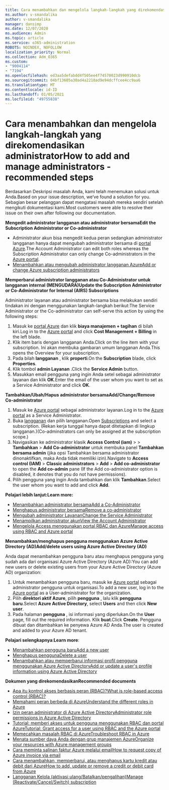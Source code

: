 ```yaml
---
title: Cara menambahkan dan mengelola langkah-langkah yang direkomendasikan administrator
ms.author: v-smandalika
author: v-smandalika
manager: dansimp
ms.date: 12/07/2020
ms.audience: Admin
ms.topic: article
ms.service: o365-administration
ROBOTS: NOINDEX, NOFOLLOW
localization_priority: Normal
ms.collection: Adm_O365
ms.custom:
- "9004114"
- "7194"
ms.openlocfilehash: ed3aa5defabdd4f505ee4f74570023d990910dcb
ms.sourcegitcommit: 04bf13605a30ad4a2218ad9e94dcffcee4cc9aa6
ms.translationtype: MT
ms.contentlocale: id-ID
ms.lasthandoff: 01/05/2021
ms.locfileid: "49755838"
---
```

# <a name="how-to-add-and-manage-administrators---recommended-steps"></a><span data-ttu-id="559d2-102">Cara menambahkan dan mengelola langkah-langkah yang direkomendasikan administrator</span><span class="sxs-lookup"><span data-stu-id="559d2-102">How to add and manage administrators - recommended steps</span></span>

<span data-ttu-id="559d2-103">Berdasarkan Deskripsi masalah Anda, kami telah menemukan solusi untuk Anda.</span><span class="sxs-lookup"><span data-stu-id="559d2-103">Based on your issue description, we’ve found a solution for you.</span></span> <span data-ttu-id="559d2-104">Sebagian besar pelanggan dapat mengatasi masalah mereka sendiri setelah mengikuti dokumentasi kami.</span><span class="sxs-lookup"><span data-stu-id="559d2-104">Most customers were able to resolve their issue on their own after following our documentation.</span></span>

<span data-ttu-id="559d2-105">**Mengedit administrator langganan atau administrator bersama**</span><span class="sxs-lookup"><span data-stu-id="559d2-105">**Edit the Subscription Administrator or Co-administrator**</span></span>

- <span data-ttu-id="559d2-106">Administrator akun bisa mengedit kedua peran sedangkan administrator langganan hanya dapat mengubah administrator bersama di [portal Azure](https://ms.portal.azure.com/#home).</span><span class="sxs-lookup"><span data-stu-id="559d2-106">The Account Administrator can edit both roles whereas the Subscription Administrator can only change Co-administrators in the [Azure portal](https://ms.portal.azure.com/#home).</span></span>
- [<span data-ttu-id="559d2-107">Menambahkan atau mengubah administrator langganan Azure</span><span class="sxs-lookup"><span data-stu-id="559d2-107">Add or change Azure subscription administrators</span></span>](https://docs.microsoft.com/azure/cost-management-billing/manage/add-change-subscription-administrator)

<span data-ttu-id="559d2-108">**Memperbarui administrator langganan atau Co-Administrator untuk langganan internal (MENGUDARA)**</span><span class="sxs-lookup"><span data-stu-id="559d2-108">**Update the Subscription Administrator or Co-Administrator for Internal (AIRS) Subscriptions**</span></span>

<span data-ttu-id="559d2-109">Administrator layanan atau administrator bersama bisa melakukan sendiri tindakan ini dengan menggunakan langkah-langkah berikut:</span><span class="sxs-lookup"><span data-stu-id="559d2-109">The Service Administrator or the Co-administrator can self-serve this action by using the following steps:</span></span>

1. <span data-ttu-id="559d2-110">Masuk ke [portal Azure](https://ms.portal.azure.com/#home) dan klik **biaya manajemen + tagihan** di bilah kiri.</span><span class="sxs-lookup"><span data-stu-id="559d2-110">Log in to the [Azure portal](https://ms.portal.azure.com/#home) and click **Cost Management + Billing** in the left blade.</span></span>
2. <span data-ttu-id="559d2-111">Klik item baris dengan langganan Anda.</span><span class="sxs-lookup"><span data-stu-id="559d2-111">Click on the line item with your subscription.</span></span> <span data-ttu-id="559d2-112">Ini akan membuka gambaran umum langganan Anda.</span><span class="sxs-lookup"><span data-stu-id="559d2-112">This opens the Overview for your subscription.</span></span>
3. <span data-ttu-id="559d2-113">Pada bilah **langganan** , klik **properti**.</span><span class="sxs-lookup"><span data-stu-id="559d2-113">On the **Subscription** blade, click **Properties**.</span></span> 
4. <span data-ttu-id="559d2-114">Klik tombol **admin Layanan** .</span><span class="sxs-lookup"><span data-stu-id="559d2-114">Click the **Service Admin** button.</span></span>
5. <span data-ttu-id="559d2-115">Masukkan email pengguna yang ingin Anda setel sebagai administrator layanan dan klik **OK**.</span><span class="sxs-lookup"><span data-stu-id="559d2-115">Enter the email of the user whom you want to set as a Service Administrator and click **OK**.</span></span>

<span data-ttu-id="559d2-116">**Tambahkan/Ubah/Hapus administrator bersama**</span><span class="sxs-lookup"><span data-stu-id="559d2-116">**Add/Change/Remove Co-administrator**</span></span>

1. <span data-ttu-id="559d2-117">Masuk ke [Azure portal](https://ms.portal.azure.com/#home) sebagai administrator layanan.</span><span class="sxs-lookup"><span data-stu-id="559d2-117">Log in to the [Azure portal](https://ms.portal.azure.com/#home) as a Service Administrator.</span></span>
2. <span data-ttu-id="559d2-118">Buka [langganan](https://ms.portal.azure.com/#blade/Microsoft_Azure_Billing/SubscriptionsBlade) dan pilih langganan.</span><span class="sxs-lookup"><span data-stu-id="559d2-118">Open [Subscriptions](https://ms.portal.azure.com/#blade/Microsoft_Azure_Billing/SubscriptionsBlade) and select a subscription.</span></span> <span data-ttu-id="559d2-119">(Rekan kerja tunggal hanya dapat ditetapkan di lingkup langganan.)</span><span class="sxs-lookup"><span data-stu-id="559d2-119">(Co-adminstrators can only be assigned at the subscription scope.)</span></span>
3. <span data-ttu-id="559d2-120">Navigasikan ke administrator klasik **Access Control (iam)**  >    >  **Tambahkan**  >  **Add Co-administrator** untuk membuka panel **Tambahkan bersama admin** (jika opsi Tambahkan bersama administrator dinonaktifkan, maka Anda tidak memiliki izin).</span><span class="sxs-lookup"><span data-stu-id="559d2-120">Navigate to **Access control (IAM)** > **Classic administrators** > **Add** > **Add co-administrator** to open the **Add co-admin** pane (If the Add co-administrator option is disabled, it denotes that you do not have permissions).</span></span>
4. <span data-ttu-id="559d2-121">Pilih pengguna yang ingin Anda tambahkan dan klik **Tambahkan**.</span><span class="sxs-lookup"><span data-stu-id="559d2-121">Select the user whom you want to add and click **Add**.</span></span>

<span data-ttu-id="559d2-122">**Pelajari lebih lanjut:**</span><span class="sxs-lookup"><span data-stu-id="559d2-122">**Learn more:**</span></span>
- [<span data-ttu-id="559d2-123">Menambahkan administrator bersama</span><span class="sxs-lookup"><span data-stu-id="559d2-123">Add a Co-Administrator</span></span>](https://docs.microsoft.com/azure/role-based-access-control/classic-administrators)
- [<span data-ttu-id="559d2-124">Menghapus administrator bersama</span><span class="sxs-lookup"><span data-stu-id="559d2-124">Remove a co-administrator</span></span>](https://docs.microsoft.com/azure/role-based-access-control/classic-administrators)
- [<span data-ttu-id="559d2-125">Mengubah administrator Layanan</span><span class="sxs-lookup"><span data-stu-id="559d2-125">Change the Service Administrator</span></span>](https://docs.microsoft.com/azure/role-based-access-control/classic-administrators)
- [<span data-ttu-id="559d2-126">Menampilkan administrator akun</span><span class="sxs-lookup"><span data-stu-id="559d2-126">View the Account Administrator</span></span>](https://docs.microsoft.com/azure/role-based-access-control/classic-administrators)
- [<span data-ttu-id="559d2-127">Mengelola Access menggunakan portal RBAC dan Azure</span><span class="sxs-lookup"><span data-stu-id="559d2-127">Manage access using RBAC and Azure portal</span></span>](https://docs.microsoft.com/azure/role-based-access-control/role-assignments-portal)

<span data-ttu-id="559d2-128">**Menambahkan/menghapus pengguna menggunakan Azure Active Directory (AD)**</span><span class="sxs-lookup"><span data-stu-id="559d2-128">**Add/delete users using Azure Active Directory (AD)**</span></span>

<span data-ttu-id="559d2-129">Anda dapat menambahkan pengguna baru atau menghapus pengguna yang sudah ada dari organisasi Azure Active Directory (Azure AD):</span><span class="sxs-lookup"><span data-stu-id="559d2-129">You can add new users or delete existing users from your Azure Active Directory (Azure AD) organization:</span></span>

1. <span data-ttu-id="559d2-130">Untuk menambahkan pengguna baru, masuk ke [Azure portal](https://ms.portal.azure.com/#home) sebagai administrator pengguna untuk organisasi.</span><span class="sxs-lookup"><span data-stu-id="559d2-130">To add a new user, log in to the [Azure portal](https://ms.portal.azure.com/#home) as a User-administrator for the organization.</span></span>
2. <span data-ttu-id="559d2-131">Pilih **direktori aktif Azure**, pilih **pengguna** , lalu klik **pengguna baru**.</span><span class="sxs-lookup"><span data-stu-id="559d2-131">Select **Azure Active Directory**, select **Users** and then click **New user**.</span></span>
3. <span data-ttu-id="559d2-132">Pada halaman **pengguna** , isi informasi yang diperlukan.</span><span class="sxs-lookup"><span data-stu-id="559d2-132">On the **User** page, fill out the required information.</span></span> <span data-ttu-id="559d2-133">Klik **buat**.</span><span class="sxs-lookup"><span data-stu-id="559d2-133">Click **Create**.</span></span> <span data-ttu-id="559d2-134">Pengguna dibuat dan ditambahkan ke penyewa Azure AD Anda.</span><span class="sxs-lookup"><span data-stu-id="559d2-134">The user is created and added to your Azure AD tenant.</span></span>

<span data-ttu-id="559d2-135">**Pelajari selengkapnya**:</span><span class="sxs-lookup"><span data-stu-id="559d2-135">**Learn more**:</span></span>

- [<span data-ttu-id="559d2-136">Menambahkan pengguna baru</span><span class="sxs-lookup"><span data-stu-id="559d2-136">Add a new user</span></span>](https://docs.microsoft.com/azure/active-directory/fundamentals/add-users-azure-active-directory)
- [<span data-ttu-id="559d2-137">Menghapus pengguna</span><span class="sxs-lookup"><span data-stu-id="559d2-137">Delete a user</span></span>](https://docs.microsoft.com/azure/active-directory/fundamentals/add-users-azure-active-directory)
- [<span data-ttu-id="559d2-138">Menambahkan atau memperbarui informasi profil pengguna menggunakan Azure Active Directory</span><span class="sxs-lookup"><span data-stu-id="559d2-138">Add or update a user's profile information using Azure Active Directory</span></span>](https://docs.microsoft.com/azure/active-directory/fundamentals/active-directory-users-profile-azure-portal)

<span data-ttu-id="559d2-139">**Dokumen yang direkomendasikan**</span><span class="sxs-lookup"><span data-stu-id="559d2-139">**Recommended documents**</span></span>

- [<span data-ttu-id="559d2-140">Apa itu kontrol akses berbasis peran (RBAC)?</span><span class="sxs-lookup"><span data-stu-id="559d2-140">What is role-based access control (RBAC)?</span></span>](https://docs.microsoft.com/azure/role-based-access-control/overview)
- [<span data-ttu-id="559d2-141">Memahami peran berbeda di Azure</span><span class="sxs-lookup"><span data-stu-id="559d2-141">Understand the different roles in Azure</span></span>](https://docs.microsoft.com/azure/role-based-access-control/rbac-and-directory-admin-roles)
- [<span data-ttu-id="559d2-142">Izin peran administrator di Azure Active Directory</span><span class="sxs-lookup"><span data-stu-id="559d2-142">Administrator role permissions in Azure Active Directory</span></span>](https://docs.microsoft.com/azure/active-directory/roles/permissions-reference)
- [<span data-ttu-id="559d2-143">Tutorial: memberi akses untuk pengguna menggunakan RBAC dan portal Azure</span><span class="sxs-lookup"><span data-stu-id="559d2-143">Tutorial: Grant access for a user using RBAC and the Azure portal</span></span>](https://docs.microsoft.com/azure/role-based-access-control/quickstart-assign-role-user-portal)
- [<span data-ttu-id="559d2-144">Memecahkan masalah RBAC di Azure</span><span class="sxs-lookup"><span data-stu-id="559d2-144">Troubleshoot RBAC in Azure</span></span>](https://docs.microsoft.com/azure/role-based-access-control/troubleshooting)
- [<span data-ttu-id="559d2-145">Menata sumber daya Anda dengan grup manajemen Azure</span><span class="sxs-lookup"><span data-stu-id="559d2-145">Organize your resources with Azure management groups</span></span>](https://docs.microsoft.com/azure/governance/management-groups/overview)
- [<span data-ttu-id="559d2-146">Cara meminta salinan faktur Azure melalui email</span><span class="sxs-lookup"><span data-stu-id="559d2-146">How to request copy of Azure invoice via email</span></span>](https://azure.microsoft.com/en-us/blog/azure-email-invoices/)
- [<span data-ttu-id="559d2-147">Cara menambahkan, memperbarui, atau menghapus kartu kredit atau debit dari Azure</span><span class="sxs-lookup"><span data-stu-id="559d2-147">How to add, update or remove a credit or debit card from Azure</span></span>](https://docs.microsoft.com/azure/cost-management-billing/manage/change-credit-card)
- [<span data-ttu-id="559d2-148">Langganan Kelola (aktivasi ulang/Batalkan/pengalihan)</span><span class="sxs-lookup"><span data-stu-id="559d2-148">Manage (Reactivate/Cancel/Switch) subscription</span></span>](https://docs.microsoft.com/azure/cost-management-billing/manage/subscription-disabled)



